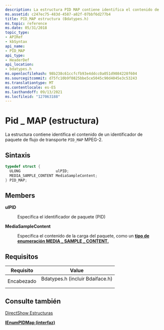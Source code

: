 ```yaml
---
description: La estructura PID MAP contiene identifica el contenido de un identificador de paquete de flujo de transporte \_ MPEG-2.
ms.assetid: c247ec75-483d-4587-a82f-07bbf6d277b4
title: PID_MAP estructura (Bdatypes.h)
ms.topic: reference
ms.date: 05/31/2018
topic_type:
- APIRef
- kbSyntax
api_name:
- PID_MAP
api_type:
- HeaderDef
api_location:
- bdatypes.h
ms.openlocfilehash: 98b238c61ccfcfb93e4ddcc0a051d9084228f604
ms.sourcegitcommit: d75fc10b9f0825bbe5ce5045c90d4045e3c53243
ms.translationtype: MT
ms.contentlocale: es-ES
ms.lasthandoff: 09/13/2021
ms.locfileid: "127063188"
---
```

# <a name="pid_map-structure"></a>Pid \_ MAP (estructura)

La estructura contiene identifica el contenido de un identificador de paquete de flujo de transporte `PID_MAP` MPEG-2.

## <a name="syntax"></a>Sintaxis


```C++
typedef struct {
  ULONG                ulPID;
  MEDIA_SAMPLE_CONTENT MediaSampleContent;
} PID_MAP;
```



## <a name="members"></a>Members

<dl> <dt>

**ulPID**
</dt> <dd>

Especifica el identificador de paquete (PID)

</dd> <dt>

**MediaSampleContent**
</dt> <dd>

Especifica el contenido de la carga del paquete, como un [**tipo de enumeración MEDIA \_ SAMPLE \_ CONTENT.**](media-sample-content.md)

</dd> </dl>

## <a name="requirements"></a>Requisitos



| Requisito | Value |
|-------------------|------------------------------------------------------------------------------------------------------------|
| Encabezado<br/> | <dl> <dt>Bdatypes.h (incluir Bdaiface.h)</dt> </dl> |



## <a name="see-also"></a>Consulte también

<dl> <dt>

[DirectShow Estructuras](directshow-structures.md)
</dt> <dt>

[**IEnumPIDMap (interfaz)**](/previous-versions/windows/desktop/api/Bdaiface/nn-bdaiface-ienumpidmap)
</dt> </dl>

 

 




